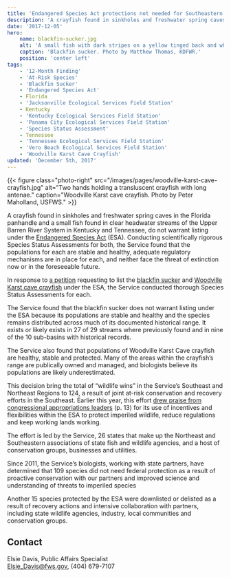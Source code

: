 ```yaml
---
title: 'Endangered Species Act protections not needed for Southeastern fish and crayfish'
description: 'A crayfish found in sinkholes and freshwater spring caves in the Florida panhandle and a small fish found in clear headwater streams of the Upper Barren River System in Kentucky and Tennessee, do not warrant listing under the Endangered Species Act.'
date: '2017-12-05'
hero:
    name: blackfin-sucker.jpg
    alt: 'A small fish with dark stripes on a yellow tinged back and white belly.'
    caption: 'Blackfin sucker. Photo by Matthew Thomas, KDFWR.'
    position: 'center left'
tags:
    - '12-Month Finding'
    - 'At-Risk Species'
    - 'Blackfin Sucker'
    - 'Endangered Species Act'
    - Florida
    - 'Jacksonville Ecological Services Field Station'
    - Kentucky
    - 'Kentucky Ecological Services Field Station'
    - 'Panama City Ecological Services Field Station'
    - 'Species Status Assessment'
    - Tennessee
    - 'Tennessee Ecological Services Field Station'
    - 'Vero Beach Ecological Services Field Station'
    - 'Woodville Karst Cave Crayfish'
updated: 'December 5th, 2017'
---
```


{{< figure class="photo-right" src="/images/pages/woodville-karst-cave-crayfish.jpg" alt="Two hands holding a transluscent crayfish with long antenae." caption="Woodville Karst cave crayfish. Photo by Peter Maholland, USFWS." >}}

A crayfish found in sinkholes and freshwater spring caves in the Florida panhandle and a small fish found in clear headwater streams of the Upper Barren River System in Kentucky and Tennessee, do not warrant listing under the [Endangered Species Act](/endangered-species-act) (ESA). Conducting scientifically rigorous Species Status Assessments for both, the Service found that the populations for each are stable and healthy, adequate regulatory mechanisms are in place for each, and neither face the threat of extinction now or in the foreseeable future.

In response to [a petition](https://ecos.fws.gov/docs/petitions/92210/1.pdf) requesting to list the [blackfin sucker](/wildlife/fishes/blackfin-sucker) and [Woodville Karst cave crayfish](https://ecos.fws.gov/ecp0/profile/speciesProfile?sId=9834) under the ESA, the Service conducted thorough Species Status Assessments for each.

The Service found that the blackfin sucker does not warrant listing under the ESA because its populations are stable and healthy and the species remains distributed across much of its documented historical range. It exists or likely exists in 27 of 29 streams where previously found and in nine of the 10 sub-basins with historical records.
	
The Service also found that populations of Woodville Karst Cave crayfish are healthy, stable and protected. Many of the areas within the crayfish’s range are publically owned and managed, and biologists believe its populations are likely underestimated.

This decision bring the total of “wildlife wins” in the Service’s Southeast and Northeast Regions to 124, a result of joint at-risk conservation and recovery efforts in the Southeast.  Earlier this year, this effort [drew praise from congressional appropriations leaders](https://appropriations.house.gov/uploadedfiles/23918.pdf#page=13) (p. 13) for its use of incentives and flexibilities within the ESA to protect imperiled wildlife, reduce regulations and keep working lands working.

The effort is led by the Service, 26 states that make up the Northeast and Southeastern associations of state fish and wildlife agencies, and a host of conservation groups, businesses and utilities. 

Since 2011, the Service’s biologists, working with state partners, have determined that 109 species did not need federal protection as a result of proactive conservation with our partners and improved science and understanding of threats to imperiled species

Another 15 species protected by the ESA were downlisted or delisted as a result of recovery actions and intensive collaboration with partners, including state wildlife agencies, industry, local communities and conservation groups.

## Contact

Elsie Davis, Public Affairs Specialist  
[Elsie_Davis@fws.gov](mailto:Elsie_Davis@fws.gov), (404) 679-7107 
